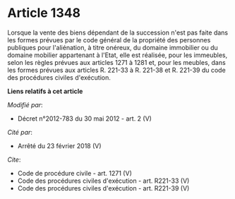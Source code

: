 # Article 1348

Lorsque la vente des biens dépendant de la succession n'est pas faite dans les formes prévues par le code général de la
propriété des personnes publiques pour l'aliénation, à titre onéreux, du domaine immobilier ou du domaine mobilier
appartenant à l'Etat, elle est réalisée, pour les immeubles, selon les règles prévues aux articles 1271 à 1281 et, pour les
meubles, dans les formes prévues aux articles R. 221-33 à R. 221-38 et R. 221-39 du code des procédures civiles d'exécution.

**Liens relatifs à cet article**

_Modifié par_:

  - Décret n°2012-783 du 30 mai 2012 - art. 2 (V)

_Cité par_:

  - Arrêté du 23 février 2018 (V)

_Cite_:

  - Code de procédure civile - art. 1271 (V)
  - Code des procédures civiles d'exécution - art. R221-33 (V)
  - Code des procédures civiles d'exécution - art. R221-39 (V)

